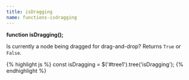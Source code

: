 ```yaml
---
title: isDragging
name: functions-isdragging
---
```


**function isDragging();**

Is currently a node being dragged for drag-and-drop? Returns `True` or `False`.

{% highlight js %}
const isDragging = $('#tree1').tree('isDragging');
{% endhighlight %}
